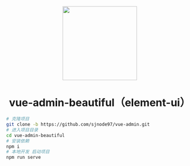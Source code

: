 #

<div align="center"><img width="200" src="https://gitee.com/chu1204505056/vue-admin-beautiful/raw/master/src/colorfulIcon/svg/vab.svg"/>
<h1> vue-admin-beautiful（element-ui） </h1>
</div>

```bash
# 克隆项目
git clone -b https://github.com/sjnode97/vue-admin.git
# 进入项目目录
cd vue-admin-beautiful
# 安装依赖
npm i
# 本地开发 启动项目
npm run serve
```

